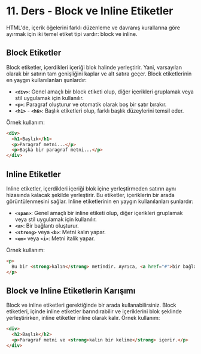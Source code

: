 # 11. Ders - Block ve Inline Etiketler

HTML'de, içerik öğelerini farklı düzenleme ve davranış kurallarına göre ayırmak için iki temel etiket tipi vardır: block ve inline.

## Block Etiketler

Block etiketler, içerdikleri içeriği blok halinde yerleştirir. Yani, varsayılan olarak bir satırın tam genişliğini kaplar ve alt satıra geçer. Block etiketlerinin en yaygın kullanılanları şunlardır:

* **`<div>`**: Genel amaçlı bir block etiketi olup, diğer içerikleri gruplamak veya stil uygulamak için kullanılır.
* **`<p>`**: Paragraf oluşturur ve otomatik olarak boş bir satır bırakır.
* **`<h1>`** - **`<h6>`**: Başlık etiketleri olup, farklı başlık düzeylerini temsil eder.

Örnek kullanım:

~~~ HTML
<div>
  <h1>Başlık</h1>
  <p>Paragraf metni...</p>
  <p>Başka bir paragraf metni...</p>
</div>
~~~

## Inline Etiketler

Inline etiketler, içerdikleri içeriği blok içine yerleştirmeden satırın aynı hizasında kalacak şekilde yerleştirir. Bu etiketler, içeriklerin bir arada görüntülenmesini sağlar. Inline etiketlerinin en yaygın kullanılanları şunlardır:

* **`<span>`**: Genel amaçlı bir inline etiketi olup, diğer içerikleri gruplamak veya stil uygulamak için kullanılır.
* **`<a>`**: Bir bağlantı oluşturur.
* **`<strong>`** veya **`<b>`**: Metni kalın yapar.
* **`<em>`** veya **`<i>`**: Metni italik yapar.

Örnek kullanım:

~~~ HTML
<p>
  Bu bir <strong>kalın</strong> metindir. Ayrıca, <a href="#">bir bağlantı</a> içerir.
</p>
~~~

## Block ve Inline Etiketlerin Karışımı

Block ve inline etiketleri gerektiğinde bir arada kullanabilirsiniz. Block etiketleri, içinde inline etiketler barındırabilir ve içeriklerini blok şeklinde yerleştirirken, inline etiketler inline olarak kalır. Örnek kullanım:

~~~ HTML
<div>
  <h2>Başlık</h2>
  <p>Paragraf metni ve <strong>kalın bir kelime</strong> içerir.</p>
</div>
~~~